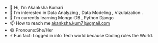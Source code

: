 - 👋 Hi, I’m Akanksha Kumari
- 👀 I’m interested in Data Analyzing , Data Modeling , Vizulaization .
- 🌱 I’m currently learning Mongo-DB , Python Django
- 📫 How to reach me akanksha.kum71@gmail.com
- 😄 Pronouns:She/Her
- ⚡ Fun fact: Logged in into Tech world because Coding rules the World.

<!---
Akanksha-Kum/Akanksha-Kum is a ✨ special ✨ repository because its `README.md` (this file) appears on your GitHub profile.
You can click the Preview link to take a look at your changes.
--->
